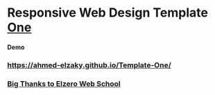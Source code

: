 # Responsive Web Design Template <ins>One</ins>

#### Demo

### https://ahmed-elzaky.github.io/Template-One/

### [Big Thanks to Elzero Web School](https://elzero.org/)

